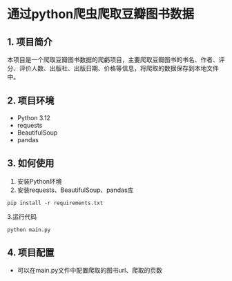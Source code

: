 # 通过python爬虫爬取豆瓣图书数据
## 1. 项目简介
本项目是一个爬取豆瓣图书数据的爬虧项目，主要爬取豆瓣图书的书名、作者、评分、评价人数、出版社、出版日期、价格等信息，将爬取的数据保存到本地文件中。
## 2. 项目环境
- Python 3.12
- requests
- BeautifulSoup
- pandas

## 3. 如何使用
1. 安装Python环境
2. 安装requests、BeautifulSoup、pandas库
```shell
pip install -r requirements.txt
```
3.运行代码
```shell
python main.py
``` 
## 4. 项目配置
- 可以在main.py文件中配置爬取的图书url、爬取的页数